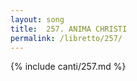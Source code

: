 ```yaml
---
layout: song
title:  257. ANIMA CHRISTI
permalink: /libretto/257/
---
```

{% include canti/257.md %}   